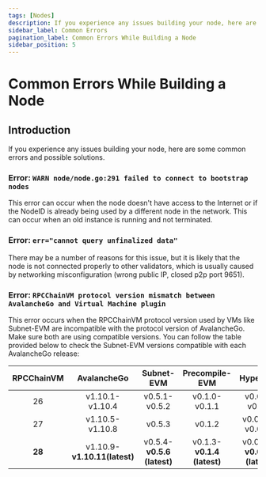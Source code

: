 ```yaml
---
tags: [Nodes]
description: If you experience any issues building your node, here are some common errors and possible solutions.
sidebar_label: Common Errors
pagination_label: Common Errors While Building a Node
sidebar_position: 5
---
```


# Common Errors While Building a Node

## Introduction

If you experience any issues building your node, here are some common errors and possible solutions.

### Error: `WARN node/node.go:291 failed to connect to bootstrap nodes`

This error can occur when the node doesn't have access to the Internet or if the NodeID 
is already being used by a different node in the network. This can occur when an old instance
is running and not terminated.

### Error: `err="cannot query unfinalized data"`

There may be a number of reasons for this issue, but it is likely that the node is not 
connected properly to other validators, which is usually caused by networking 
misconfiguration (wrong public IP, closed p2p port 9651).

### Error: `RPCChainVM protocol version mismatch between AvalancheGo and Virtual Machine plugin`

This error occurs when the RPCChainVM protocol version used by VMs like Subnet-EVM
are incompatible with the protocol version of AvalancheGo. Make sure both are using compatible
versions. You can follow the table provided below to check the Subnet-EVM versions compatible
with each AvalancheGo release:

| RPCChainVM | AvalancheGo | Subnet-EVM | Precompile-EVM | HyperSDK |
| :--------: | :-------: | :-------: | :-------: | :-------: |
| 26 | v1.10.1-v1.10.4 | v0.5.1-v0.5.2 | v0.1.0-v0.1.1 | v0.0.6-v0.0.9 |
| 27 | v1.10.5-v1.10.8 | v0.5.3 | v0.1.2 | v0.0.10-v0.0.12 |
| **28** | v1.10.9-**v1.10.11(latest)** | v0.5.4-**v0.5.6 (latest)** | v0.1.3-**v0.1.4 (latest)** | v0.0.13-**v0.0.14 (latest)** |

